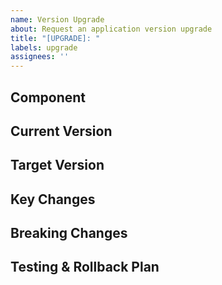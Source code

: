 ```yaml
---
name: Version Upgrade
about: Request an application version upgrade
title: "[UPGRADE]: "
labels: upgrade
assignees: ''
---
```


## Component
<!-- Which component/application requires a version upgrade? -->

## Current Version
<!-- What is the current deployed version? -->

## Target Version
<!-- What version should it be upgraded to? -->

## Key Changes
<!-- Summarize important changes in this version upgrade -->

## Breaking Changes
<!-- List any breaking changes or required adjustments -->

## Testing & Rollback Plan
<!-- How should this be tested? What's the rollback plan if needed? --> 
